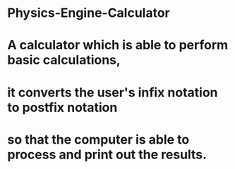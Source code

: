 ﻿# Physics-Engine-Calculator
# A calculator which is able to perform basic calculations, 
# it converts the user's infix notation to postfix notation 
# so that the computer is able to process and print out the results.

